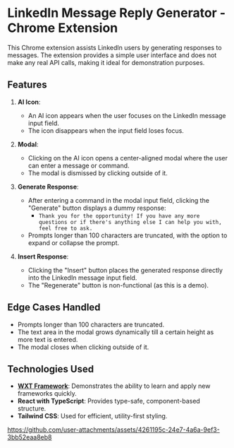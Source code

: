 # LinkedIn Message Reply Generator - Chrome Extension

This Chrome extension assists LinkedIn users by generating responses to messages. The extension provides a simple user interface and does not make any real API calls, making it ideal for demonstration purposes.

## Features

1. **AI Icon**: 
   - An AI icon appears when the user focuses on the LinkedIn message input field.
   - The icon disappears when the input field loses focus.

2. **Modal**:
   - Clicking on the AI icon opens a center-aligned modal where the user can enter a message or command.
   - The modal is dismissed by clicking outside of it.

3. **Generate Response**:
   - After entering a command in the modal input field, clicking the "Generate" button displays a dummy response: 
     - `Thank you for the opportunity! If you have any more questions or if there's anything else I can help you with, feel free to ask.`
   - Prompts longer than 100 characters are truncated, with the option to expand or collapse the prompt.

4. **Insert Response**:
   - Clicking the "Insert" button places the generated response directly into the LinkedIn message input field.
   - The "Regenerate" button is non-functional (as this is a demo).

## Edge Cases Handled

- Prompts longer than 100 characters are truncated.
- The text area in the modal grows dynamically till a certain height as more text is entered.
- The modal closes when clicking outside of it.

## Technologies Used

- **[WXT Framework](https://wxt.dev/)**: Demonstrates the ability to learn and apply new frameworks quickly.
- **React with TypeScript**: Provides type-safe, component-based structure.
- **Tailwind CSS**: Used for efficient, utility-first styling.
  


https://github.com/user-attachments/assets/4261195c-24e7-4a6a-9ef3-3bb52eaa8eb8

